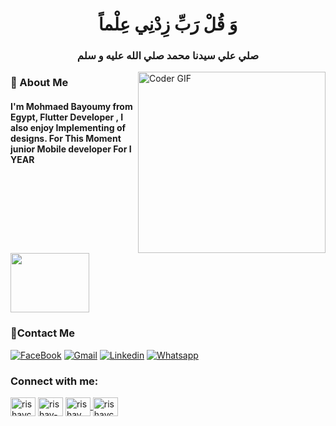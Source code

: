 <h1 align="center"> وَ قُلْ رَبِّ زِدْنِي عِلْماً </h1>
<h3 align="center"> صلي علي سيدنا محمد صلي الله عليه و سلم </h1>


<img align="right" src="https://media.tenor.com/itjFesV8_RUAAAAi/soulja-boy-pepe.gif*" alt="Coder GIF" width="300" height="290">

<h3>🔭 About Me</h3> 
<h4> I'm Mohmaed Bayoumy from Egypt, Flutter Developer , I also enjoy Implementing of designs. For This Moment junior Mobile developer For I YEAR </h4>

<img align="center" src="https://github.com/Govindv7555/Govindv7555/blob/main/49e76e0596857673c5c80c85b84394c1.gif" width= 50% height=95px>

 ### 🔗Contact Me
[![FaceBook](https://img.shields.io/badge/Facebook-1877F2?style=for-the-badge&logo=facebook&logoColor=white)]()
[![Gmail](https://img.shields.io/badge/Gmail-D14836?style=for-the-badge&logo=gmail&logoColor=white&link=mailto:mandobobo12345@gmail.com)](mandobobo12345@gmail.com)
[![Linkedin](https://img.shields.io/badge/LinkedIn-0077B5?style=for-the-badge&logo=linkedin&logoColor=white
)]()
[![Whatsapp](https://img.shields.io/badge/-Whatsapp-075e54?style=for-the-badge&logo=Whatsapp&logoColor=white)](https://api.whatsapp.com/send?phone=01114205280)

<h3 align="left">Connect with me:</h3>
<p align="left">
<a href="https://www.facebook.com/mando.bob.9674" target="blank"><img align="center" src="https://raw.githubusercontent.com/rahuldkjain/github-profile-readme-generator/master/src/images/icons/Social/facebook.svg" alt="rishavchanda" height="30" width="40" /></a>
<a href="https://www.linkedin.com/in/mohamed-bayoumy-036205232/" target="blank"><img align="center" src="https://raw.githubusercontent.com/rahuldkjain/github-profile-readme-generator/master/src/images/icons/Social/linked-in-alt.svg" alt="rishav-chanda-b89a791b3" height="30" width="40" /></a>
<a href="https://www.instagram.com/bayoumy_mohamed4776/" target="blank"><img align="center" src="https://raw.githubusercontent.com/rahuldkjain/github-profile-readme-generator/master/src/images/icons/Social/instagram.svg" alt="rishav_chanda" height="30" width="40" />
<a href="https://api.whatsapp.com/send?phone=01114205280" target="blank"><img align="center" src="https://raw.githubusercontent.com/rahuldkjain/github-profile-readme-generator/master/src/images/icons/Social/whatsapp.svg" alt="rishavchanda" height="30" width="40" /></a>
</p>
<!--
**mohamedSayedBayoumy/mohamedSayedBayoumy** is a ✨ _special_ ✨ repository because its `README.md` (this file) appears on your GitHub profile.

Here are some ideas to get you started:

- 🔭 I’m currently working on ...
- 🌱 I’m currently learning ...
- 👯 I’m looking to collaborate on ...
- 🤔 I’m looking for help with ...
- 💬 Ask me about ...
- 📫 How to reach me: ...
- 😄 Pronouns: ...
- ⚡ Fun fact: ...
-->
